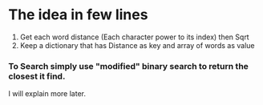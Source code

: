 # The idea in few lines
 1. Get each word distance (Each character power to its index) then Sqrt
 2. Keep a dictionary that has Distance as key and array of words as value

### To Search simply use "modified" binary search to return the closest it find.

I will explain more later.
